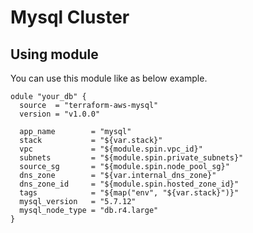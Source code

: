 # Mysql Cluster

## Using module
You can use this module like as below example.

```
odule "your_db" {
  source  = "terraform-aws-mysql"
  version = "v1.0.0"

  app_name        = "mysql"
  stack           = "${var.stack}"
  vpc             = "${module.spin.vpc_id}"
  subnets         = "${module.spin.private_subnets}"
  source_sg       = "${module.spin.node_pool_sg}"
  dns_zone        = "${var.internal_dns_zone}"
  dns_zone_id     = "${module.spin.hosted_zone_id}"
  tags            = "${map("env", "${var.stack}")}"
  mysql_version   = "5.7.12"
  mysql_node_type = "db.r4.large"
}
```
